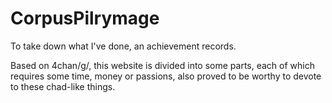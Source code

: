 # CorpusPilrymage
To take down what I've done, an achievement records.

Based on 4chan/g/, this website is divided into some parts, each of which requires some time, money or passions, also proved to be worthy to devote to these chad-like things.

